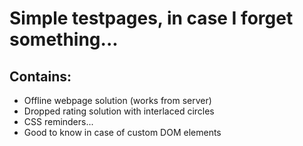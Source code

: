 # Simple testpages, in case I forget something...
## Contains:
* Offline webpage solution (works from server)
* Dropped rating solution with interlaced circles
* CSS reminders...
* Good to know in case of custom DOM elements